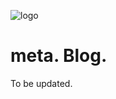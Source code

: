 ![logo](https://camo.githubusercontent.com/0b7852b91bdce229ca523c52faa975641d06c3f3/68747470733a2f2f692e696d6775722e636f6d2f6f4874496639532e706e67)

# meta. Blog. 

To be updated.